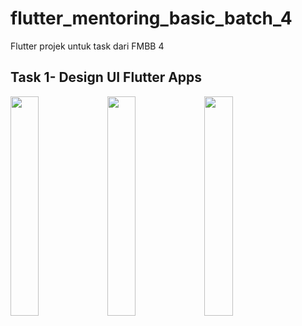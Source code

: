 # flutter_mentoring_basic_batch_4

Flutter projek untuk task dari FMBB 4

## Task 1- Design UI Flutter Apps

<img src="https://user-images.githubusercontent.com/55482107/107204926-d7b67c00-6a2f-11eb-8614-e0135f3c00f3.jpeg" width="30%"></img> <img src="https://user-images.githubusercontent.com/55482107/107141789-b5ecc480-695d-11eb-9394-360d07994423.jpg" width="30%"></img> <img src="https://user-images.githubusercontent.com/55482107/107141791-b7b68800-695d-11eb-89ab-5c2b181d06ec.jpg" width="30%"></img> 
